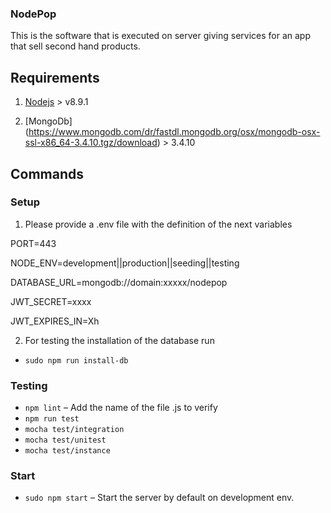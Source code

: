 ### NodePop
This is the software that is executed on server giving services for an app that sell second hand products.

## Requirements

1. [Nodejs](https://nodejs.org/en/) > v8.9.1

2.  [MongoDb] (https://www.mongodb.com/dr/fastdl.mongodb.org/osx/mongodb-osx-ssl-x86_64-3.4.10.tgz/download) > 3.4.10

## Commands

### Setup
1.  Please provide a .env file with the definition of the next variables

PORT=443

NODE_ENV=development||production||seeding||testing

DATABASE_URL=mongodb://domain:xxxxx/nodepop

JWT_SECRET=xxxx

JWT_EXPIRES_IN=Xh

2.  For testing the installation of the database run

- `sudo npm run install-db`

### Testing
- `npm lint` – Add the name of the file .js to verify
- `npm run test`
- `mocha test/integration`
- `mocha test/unitest`
- `mocha test/instance`

### Start
- `sudo npm start` – Start the server by default on development env.